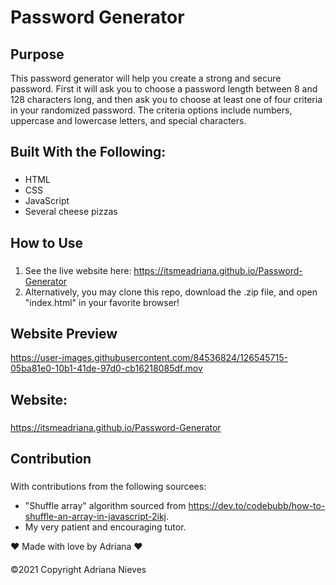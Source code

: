 # Password Generator

## Purpose

This password generator will help you create a strong and secure password. First it will ask you to choose a password length between 8 and 128 characters long, and then ask you to choose at least one of four criteria in your randomized password. The criteria options include numbers, uppercase and lowercase letters, and special characters. 

## Built With the Following:

### 
- HTML
- CSS
- JavaScript
- Several cheese pizzas

## How to Use

###

1. See the live website here: https://itsmeadriana.github.io/Password-Generator
2. Alternatively, you may clone this repo, download the .zip file, and open "index.html" in your favorite browser!

## Website Preview

https://user-images.githubusercontent.com/84536824/126545715-05ba81e0-10b1-41de-97d0-cb16218085df.mov

## Website:

###

https://itsmeadriana.github.io/Password-Generator

## Contribution
###
With contributions from the following sourcees:
 - "Shuffle array" algorithm sourced from https://dev.to/codebubb/how-to-shuffle-an-array-in-javascript-2ikj.
 - My very patient and encouraging tutor.

❤️ Made with love by Adriana ❤️
####
©️2021 Copyright Adriana Nieves
